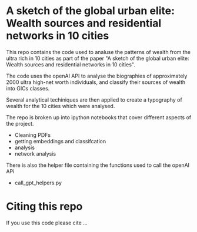 # A sketch of the global urban elite: Wealth sources and residential networks in 10 cities

This repo contains the code used to analuse the patterns of wealth from the ultra rich in 10 cities as part of the paper "A sketch of the global urban elite: Wealth sources and residential networks in 10 cities".

The code uses the openAI API to analyse the biographies of approximately 2000 ultra high-net worth individuals, and classify their sources of wealth into GICs classes. 

Several analytical techiniques are then applied to create a typography of wealth for the 10 cities which were analysed.

The repo is broken up into ipython notebooks that cover different aspects of the project.
- Cleaning PDFs
- getting embeddings and classifcation
- analysis
- network analysis

There is also the helper file containing the functions used to call the openAI APi

- call_gpt_helpers.py

# Citing this repo

If you use this code please cite ...